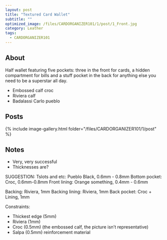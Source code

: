 ```yaml
---
layout: post
title: "Textured Card Wallet"
subtitle: "" 
optimized_image: /files/CARDORGANIZER101/1/post/1_Front.jpg
category: Leather
tags:
  - CARDORGANIZER101
---
```


## About

Half wallet featuring five pockets: three in the front for cards, a hidden compartment for bills and a stuff pocket in the back for anything else you need to be a superstar all day.

- Embossed calf croc
- Riviera calf
-  Badalassi Carlo pueblo


## Posts

{% include image-gallery.html folder="/files/CARDORGANIZER101/1/post" %}

## Notes

- Very, very successful
- Thicknesses are?


SUGGESTION:
Tslots and etc: Pueblo Black, 0.6mm - 0.8mm
Bottom pocket:  Croc, 0.6mm-0.8mm
Front lining: Orange something, 0.4mm - 0.6mm 

Backing: Riviera, 1mm
Backing lining: Riviera, 1mm
Back pocket: Croc + Lining, 1mm

Constraints:
- Thickest edge (5mm)
- Riviera (1mm)
- Croc (0.5mm) (the embossed calf, the picture isn’t representative)
- Salpa (0.5mm) reinforcement material
